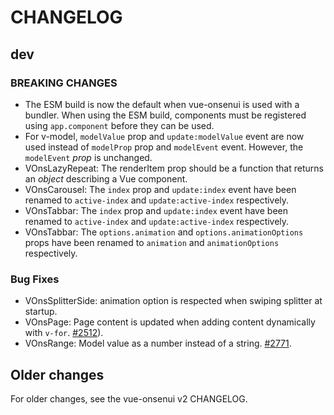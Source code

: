 CHANGELOG
====

dev
---

 ### BREAKING CHANGES

 * The ESM build is now the default when vue-onsenui is used with a bundler. When using the ESM build, components must be registered using `app.component` before they can be used.
 * For v-model, `modelValue` prop and `update:modelValue` event are now used instead of `modelProp` prop and `modelEvent` event. However, the `modelEvent` *prop* is unchanged.
 * VOnsLazyRepeat: The renderItem prop should be a function that returns an *object* describing a Vue component.
 * VOnsCarousel: The `index` prop and `update:index` event have been renamed to `active-index` and `update:active-index` respectively.
 * VOnsTabbar: The `index` prop and `update:index` event have been renamed to `active-index` and `update:active-index` respectively.
 * VOnsTabbar: The `options.animation` and `options.animationOptions` props have been renamed to `animation` and `animationOptions` respectively.

 ### Bug Fixes

 * VOnsSplitterSide: animation option is respected when swiping splitter at startup.
 * VOnsPage: Page content is updated when adding content dynamically with `v-for`. [#2512](https://github.com/OnsenUI/OnsenUI/issues/2512)).
 * VOnsRange: Model value as a number instead of a string. [#2771](https://github.com/OnsenUI/OnsenUI/issues/2771).

Older changes
-------------
For older changes, see the vue-onsenui v2 CHANGELOG.
